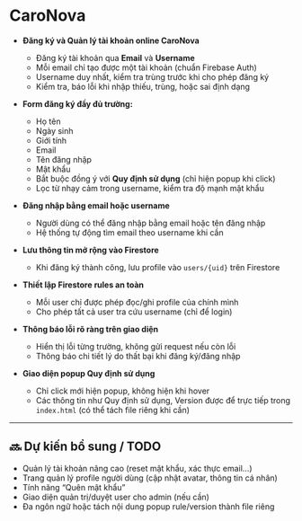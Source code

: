 # CaroNova

- **Đăng ký và Quản lý tài khoản online CaroNova**

  - Đăng ký tài khoản qua **Email** và **Username**
  - Mỗi email chỉ tạo được một tài khoản (chuẩn Firebase Auth)
  - Username duy nhất, kiểm tra trùng trước khi cho phép đăng ký
  - Kiểm tra, báo lỗi khi nhập thiếu, trùng, hoặc sai định dạng

- **Form đăng ký đầy đủ trường:**

  - Họ tên
  - Ngày sinh
  - Giới tính
  - Email
  - Tên đăng nhập
  - Mật khẩu
  - Bắt buộc đồng ý với **Quy định sử dụng** (chỉ hiện popup khi click)
  - Lọc từ nhạy cảm trong username, kiểm tra độ mạnh mật khẩu

- **Đăng nhập bằng email hoặc username**

  - Người dùng có thể đăng nhập bằng email hoặc tên đăng nhập
  - Hệ thống tự động tìm email theo username khi cần

- **Lưu thông tin mở rộng vào Firestore**

  - Khi đăng ký thành công, lưu profile vào `users/{uid}` trên Firestore

- **Thiết lập Firestore rules an toàn**

  - Mỗi user chỉ được phép đọc/ghi profile của chính mình
  - Cho phép tất cả user tra cứu username (chỉ để login)

- **Thông báo lỗi rõ ràng trên giao diện**

  - Hiển thị lỗi từng trường, không gửi request nếu còn lỗi
  - Thông báo chi tiết lý do thất bại khi đăng ký/đăng nhập

- **Giao diện popup Quy định sử dụng**
  - Chỉ click mới hiện popup, không hiện khi hover
  - Các thông tin như Quy định sử dụng, Version được để trực tiếp trong `index.html` (có thể tách file riêng khi cần)

---

## 🔜 Dự kiến bổ sung / TODO

- Quản lý tài khoản nâng cao (reset mật khẩu, xác thực email…)
- Trang quản lý profile người dùng (cập nhật avatar, thông tin cá nhân)
- Tính năng “Quên mật khẩu”
- Giao diện quản trị/duyệt user cho admin (nếu cần)
- Đa ngôn ngữ hoặc tách nội dung popup rule/version thành file riêng
